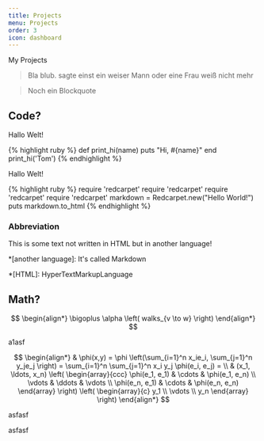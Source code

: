 ```yaml
---
title: Projects
menu: Projects
order: 3
icon: dashboard
---
```


My Projects

> Bla blub.
> sagte einst ein
> weiser Mann
> oder eine Frau
> weiß nicht mehr

> Noch ein
> Blockquote

## Code?

Hallo Welt!

{% highlight ruby %}
def print_hi(name)
  puts "Hi, #{name}"
end
print_hi('Tom')
{% endhighlight %}

Hallo Welt!

{% highlight ruby %}
require 'redcarpet' require 'redcarpet' require 'redcarpet' require 'redcarpet'
markdown = Redcarpet.new("Hello World!")
puts markdown.to_html
{% endhighlight %}


### Abbreviation

This is some text not written in HTML but in another language!

*[another language]: It's called Markdown

*[HTML]: HyperTextMarkupLanguage

## Math?

$$
\begin{align*}
\bigoplus \alpha \left( walks_{v \to w} \right)
\end{align*}
$$

a1asf

$$
\begin{align*}
  & \phi(x,y) = \phi \left(\sum_{i=1}^n x_ie_i, \sum_{j=1}^n y_je_j \right)
  = \sum_{i=1}^n \sum_{j=1}^n x_i y_j \phi(e_i, e_j) = \\
  & (x_1, \ldots, x_n) \left( \begin{array}{ccc}
      \phi(e_1, e_1) & \cdots & \phi(e_1, e_n) \\
      \vdots & \ddots & \vdots \\
      \phi(e_n, e_1) & \cdots & \phi(e_n, e_n)
    \end{array} \right)
  \left( \begin{array}{c}
      y_1 \\
      \vdots \\
      y_n
    \end{array} \right)
\end{align*}
$$


[^1]: Some *crazy* footnote definition.

[^footnote]:
    > Blockquotes can be in a footnote.

        as well as code blocks

    or, naturally, simple paragraphs.

[^other-note]:       no code block here (spaces are stripped away)

[^codeblock-note]:
        this is now a code block (8 spaces indentation)

asfasf

asfasf